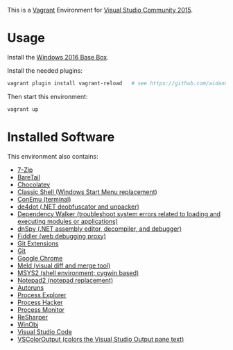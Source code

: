 This is a [Vagrant](https://www.vagrantup.com/) Environment for [Visual Studio Community 2015](https://www.visualstudio.com/vs/community/).


# Usage

Install the [Windows 2016 Base Box](https://github.com/rgl/windows-2016-vagrant).

Install the needed plugins:

```bash
vagrant plugin install vagrant-reload   # see https://github.com/aidanns/vagrant-reload
```

Then start this environment:

```bash
vagrant up
``` 


# Installed Software

This environment also contains:

* [7-Zip](http://www.7-zip.org/)
* [BareTail](https://www.baremetalsoft.com/baretail/)
* [Chocolatey](https://chocolatey.org/)
* [Classic Shell (Windows Start Menu replacement)](http://www.classicshell.net/)
* [ConEmu (terminal)](https://conemu.github.io/)
* [de4dot (.NET deobfuscator and unpacker)](https://github.com/0xd4d/de4dot)
* [Dependency Walker (troubleshoot system errors related to loading and executing modules or applications)](http://www.dependencywalker.com/)
* [dnSpy (.NET assembly editor, decompiler, and debugger)](https://github.com/0xd4d/dnSpy)
* [Fiddler (web debugging proxy)](http://www.telerik.com/fiddler)
* [Git Extensions](https://gitextensions.github.io/)
* [Git](https://git-for-windows.github.io/)
* [Google Chrome](https://www.google.com/chrome/)
* [Meld (visual diff and merge tool)](http://meldmerge.org/)
* [MSYS2 (shell environment; cygwin based)](http://msys2.github.io/)
* [Notepad2 (notepad replacement)](http://www.flos-freeware.ch/notepad2.html)
* [Autoruns](https://docs.microsoft.com/en-us/sysinternals/downloads/autoruns)
* [Process Explorer](https://docs.microsoft.com/en-us/sysinternals/downloads/process-explorer)
* [Process Hacker](https://github.com/processhacker2/processhacker2)
* [Process Monitor](https://docs.microsoft.com/en-us/sysinternals/downloads/procmon)
* [ReSharper](https://www.jetbrains.com/resharper/)
* [WinObj](https://docs.microsoft.com/en-us/sysinternals/downloads/winobj)
* [Visual Studio Code](https://code.visualstudio.com/)
* [VSColorOutput (colors the Visual Studio Output pane text)](https://www.visualstudiogallery.msdn.microsoft.com/f4d9c2b5-d6d7-4543-a7a5-2d7ebabc2496)
